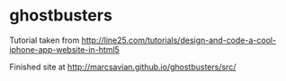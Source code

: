 # ghostbusters


Tutorial taken from http://line25.com/tutorials/design-and-code-a-cool-iphone-app-website-in-html5

Finished site at http://marcsavian.github.io/ghostbusters/src/

